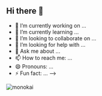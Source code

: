 ## Hi there 👋


- 🔭 I’m currently working on ...
- 🌱 I’m currently learning ...
- 👯 I’m looking to collaborate on ...
- 🤔 I’m looking for help with ...
- 💬 Ask me about ...
- 📫 How to reach me: ...
- 😄 Pronouns: ...
- ⚡ Fun fact: ...
-->

![monokai](https://github-readme-stats.vercel.app/api?username=Leandrolovo1&show_icons=true&hide=contribs,prs&cache_seconds=86400&theme=monokai&locale=pt-br) 

